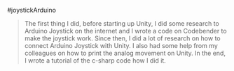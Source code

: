 #joystickArduino

> The first thing I did, before starting up Unity, I did some research to Arduino Joystick on 
> the internet and I wrote a code on Codebender to make the joystick work. Since then, I did a lot of
> research on how to connect Arduino Joystick with Unity. I also had some help from my colleagues on how to
> print the analog movement on Unity. In the end, I wrote a tutorial of the c-sharp code how I did it.
